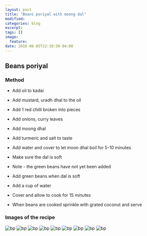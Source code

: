 ```yaml
---
layout: post
title: "Beans poriyal with moong dal"
modified:
categories: blog
excerpt:
tags: []
image:
  feature:
date: 2016-06-05T22:10:58-04:00
---
```

## Beans poriyal

### Method

- Add oil to kadai

- Add mustard, uradh dhal to the oil

- Add 1 red chilli broken into pieces

- Add onions, curry leaves

- Add moong dhal

- Add turmeric and salt to taste

- Add water and cover to let moon dhal boil for 5-10 minutes

- Make sure the dal is soft

- Note - the green beans have not yet been added

- Add green beans when dal is soft

- Add a cup of water

- Cover and allow to cook for 15 minutes

- When beans are cooked sprinkle with grated coconut and serve

### Images of the recipe

![bp](../../recipe_images/bp_062016/1.jpg)
![bp](../../recipe_images/bp_062016/2.jpg)
![bp](../../recipe_images/bp_062016/3.jpg)
![bp](../../recipe_images/bp_062016/4.jpg)
![bp](../../recipe_images/bp_062016/5.jpg)
![bp](../../recipe_images/bp_062016/6.jpg)
![bp](../../recipe_images/bp_062016/7.jpg)
![bp](../../recipe_images/bp_062016/8.jpg)
![bp](../../recipe_images/bp_062016/9.jpg)

